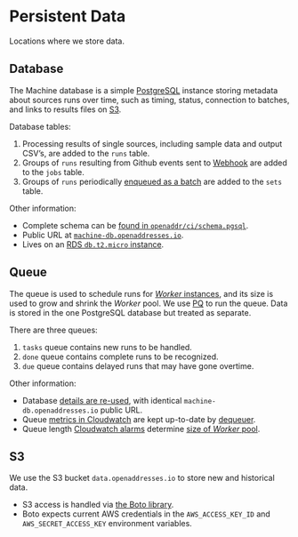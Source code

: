 Persistent Data
===============

Locations where we store data.

<a name="db">Database</a>
--------

The Machine database is a simple [PostgreSQL](http://www.postgresql.org) instance storing metadata about sources runs over time, such as timing, status, connection to batches, and links to results files on [S3](#s3).

Database tables:

1. Processing results of single sources, including sample data and output CSV’s, are added to the `runs` table.
2. Groups of `runs` resulting from Github events sent to [Webhook](components.md#webhook) are added to the `jobs` table.
3. Groups of `runs` periodically [enqueued as a batch](components.md#enqueue) are added to the `sets` table.

Other information:

* Complete schema can be [found in `openaddr/ci/schema.pgsql`](https://github.com/openaddresses/machine/blob/2.1.8/openaddr/ci/schema.pgsql).
* Public URL at [`machine-db.openaddresses.io`](postgres://machine-db.openaddresses.io).
* Lives on an [RDS `db.t2.micro` instance](https://console.aws.amazon.com/rds/home?region=us-east-1#dbinstances:id=machine;sf=all).

<a name="q">Queue</a>
-----

The queue is used to schedule runs for [_Worker_ instances](components.md#worker), and its size is used to grow and shrink the _Worker_ pool. We use [PQ](https://github.com/malthe/pq) to run the queue. Data is stored in the one PostgreSQL database but treated as separate.

There are three queues:

1. `tasks` queue contains new runs to be handled.
2. `done` queue contains complete runs to be recognized.
3. `due` queue contains delayed runs that may have gone overtime.

Other information:

* Database [details are re-used](#db), with identical `machine-db.openaddresses.io` public URL.
* Queue [metrics in Cloudwatch](https://console.aws.amazon.com/cloudwatch/home?region=us-east-1#metrics:metricFilter=Pattern%253Dopenaddr.ci) are kept up-to-date by [dequeuer](components.md#dequeue).
* Queue length [Cloudwatch alarms](https://console.aws.amazon.com/cloudwatch/home?region=us-east-1#alarm:alarmFilter=ANY) determine [size of _Worker_ pool](components.md#worker).

<a name="s3">S3</a>
--

We use the S3 bucket `data.openaddresses.io` to store new and historical data.

* S3 access is handled via [the Boto library](http://docs.pythonboto.org/en/latest/).
* Boto expects current AWS credentials in the `AWS_ACCESS_KEY_ID` and `AWS_SECRET_ACCESS_KEY` environment variables.

